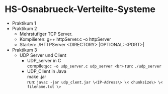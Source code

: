 # HS-Osnabrueck-Verteilte-Systeme

- Praktikum 1 
- Praktikum 2 
	- Mehrstufiger TCP Server. 
	- Kompilieren: g++ httpServer.c -o httpServer
	- Starten: ./HTTPServer \<DIRECTORY\>  |OPTIONAL: \<PORT\>|
- Praktikum 3 
	- UDP Server und Client
		- UDP_server in C <br> 
		compile:`gcc -o udp_server.c udp_server <br>`
			run: `./udp_server` <br>
		- UDP_Client in Java <br>
			make .jar <br> 
			run: `javac -jar udp_clent.jar \<IP-Adress\> \< chunksize\> \< filename.txt \> `
		
